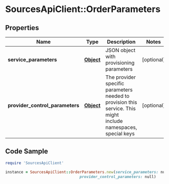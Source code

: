 # SourcesApiClient::OrderParameters

## Properties

Name | Type | Description | Notes
------------ | ------------- | ------------- | -------------
**service_parameters** | [**Object**](.md) | JSON object with provisioning parameters | [optional] 
**provider_control_parameters** | [**Object**](.md) | The provider specific parameters needed to provision this service. This might include namespaces, special keys | [optional] 

## Code Sample

```ruby
require 'SourcesApiClient'

instance = SourcesApiClient::OrderParameters.new(service_parameters: null,
                                 provider_control_parameters: null)
```


